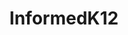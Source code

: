 ---
title: InformedK12
description: Easy-to-use workflow automation solution that helps school district administrators digitize forms, automate processes and track approvals.
link: https://www.informedk12.com/careers
image: https://user-images.githubusercontent.com/4284691/48388066-f0972200-e6ac-11e8-94a9-fb27a8c29512.png
---